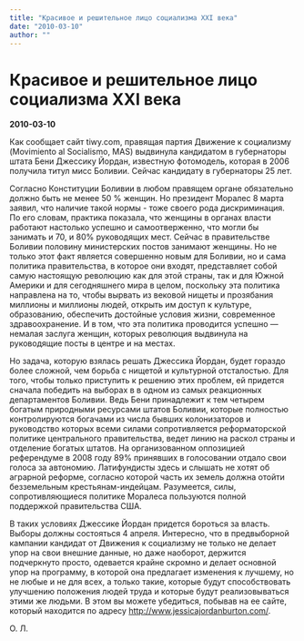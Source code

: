 ```yaml
---
title: "Красивое и решительное лицо социализма ХХІ века"
date: "2010-03-10"
author: ""
---
```


# Красивое и решительное лицо социализма ХХІ века

**2010-03-10** 

Как сообщает сайт tiwy.com, правящая партия Движение к социализму (Movimiento al Socialismo, MAS) выдвинула кандидатом в губернаторы штата Бени Джессику Йордан, известную фотомодель, которая в 2006 получила титул мисс Боливии. Сейчас кандидату в губернаторы 25 лет.

Согласно Конституции Боливии в любом правящем органе обязательно должно быть не менее 50 % женщин. Но президент Моралес 8 марта заявил, что наличие такой нормы - тоже своего рода дискриминация. По его словам, практика показала, что женщины в органах власти работают настолько успешно и самоотверженно, что могли бы занимать и 70, и 80%  руководящих мест. Сейчас в правительстве Боливии половину министерских постов занимают женщины. Но не только этот факт является совершенно новым для Боливии, но и сама политика правительства, в которое они входят, представляет собой самую настоящую революцию как для этой страны, так и для Южной Америки и для сегодняшнего мира в целом, поскольку эта политика направлена на то, чтобы вырвать из вековой нищеты и прозябания миллионы и миллионы людей, открыть им доступ к культуре, образованию, обеспечить достойные условия жизни, современное здравоохранение. И в том, что эта политика проводится успешно — немалая заслуга женщин, которых революция выдвинула на руководящие посты в центре и на местах.

Но задача, которую взялась решать Джессика Йордан, будет гораздо более сложной, чем борьба с нищетой и культурной отсталостью. Для того, чтобы только приступить к решению этих проблем, ей придется сначала победить на выборах в в одном из самых реакционных департаментов Боливии. Ведь Бени принадлежит к тем четырем богатым природными ресурсами штатов Боливии, которые полностью контролируются богачами из числа бывших колонизаторов и руководство которых всеми силами сопротивляется реформаторской политике центрального правительства, ведет линию на раскол страны и отделение богатых штатов. На организованном оппозицией референдуме в 2008 году 89% принявших в голосовании отдало свои голоса за автономию. Латифундисты здесь и слышать не хотят об аграрной реформе, согласно которой часть их земель должна отойти безземельным крестьянам-индейцам. Разумеется, силы, сопротивляющиеся политике Моралеса пользуются полной поддержкой правительства США.

В таких условиях Джессике Йордан придется бороться за власть. Выборы должны состояться 4 апреля. Интересно, что в предвыборной кампании кандидат от  Движения к социализму не только не делает упор на свои внешние данные, но даже наоборот, держится подчеркнуто просто, одевается крайне скромно и делает основной упор на программу, в которой она предлагает изменения к лучшему, но не любые и не для всех, а только такие, которые будут способствовать улучшению положения людей труда и которые будут реализовываться  этими же людьми. В этом вы можете убедиться, побывав на ее сайте, который находится по адресу  http://www.jessicajordanburton.com/.

О.  Л.